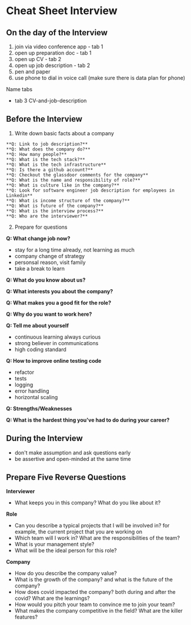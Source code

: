 # Cheat Sheet Interview

## On the day of the Interview

1. join via video conference app      - tab 1
1. open up preparation doc            - tab 1
1. open up CV                         - tab 2
1. open up job description            - tab 2
1. pen and paper
1. use phone to dial in voice call (make sure there is data plan for phone)

Name tabs

- tab 3 CV-and-job-description

## Before the Interview

1. Write down basic facts about a company

```
**Q: Link to job description?**
**Q: What does the company do?**
**Q: How many people?**
**Q: What is the tech stack?**
**Q: What is the tech infrastructure**
**Q: Is there a github account?**
**Q: Checkout the glassdoor comments for the company**
**Q: What is the name and responsibility of role?**
**Q: What is culture like in the company?**
**Q: Look for software engineer job description for employees in Linkedin**
**Q: What is income structure of the company?**
**Q: What is future of the company?**
**Q: What is the interview process?**
**Q: Who are the interviewer?**
```

2. Prepare for questions

**Q: What change job now?**

- stay for a long time already, not learning as much
- company change of strategy
- personsal reason, visit family
- take a break to learn

**Q: What do you know about us?**

**Q: What interests you about the company?**

**Q: What makes you a good fit for the role?**

**Q: Why do you want to work here?**

**Q: Tell me about yourself**

- continuous learning always curious
- strong believer in communications
- high coding standard

**Q: How to improve online testing code**

- refactor
- tests
- logging
- error handling
- horizontal scaling

**Q: Strengths/Weaknesses**

**Q: What is the hardest thing you've had to do during your career?**

## During the Interview

- don't make assumption and ask questions early
- be assertive and open-minded at the same time

## Prepare Five Reverse Questions

**Interviewer**

- What keeps you in this company? What do you like about it?

**Role**

- Can you describe a typical projects that I will be involved in? for example, the current project that you are working on
- Which team will I work in? What are the responsibilities of the team?
- What is your management style?
- What will be the ideal person for this role?

**Company**

- How do you describe the company value?
- What is the growth of the company? and what is the future of the company?
- How does covid impacted the company? both during and after the covid? What are the learnings?
- How would you pitch your team to convince me to join your team?
- What makes the company competitive in the field? What are the killer features?
